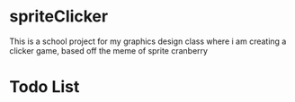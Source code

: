 # spriteClicker
This is a school project for my graphics design class where i am creating a clicker game, based off the meme of sprite cranberry

# Todo List

